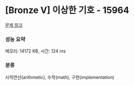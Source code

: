 # [Bronze V] 이상한 기호 - 15964 

[문제 링크](https://www.acmicpc.net/problem/15964) 

### 성능 요약

메모리: 14172 KB, 시간: 124 ms

### 분류

사칙연산(arithmetic), 수학(math), 구현(implementation)

